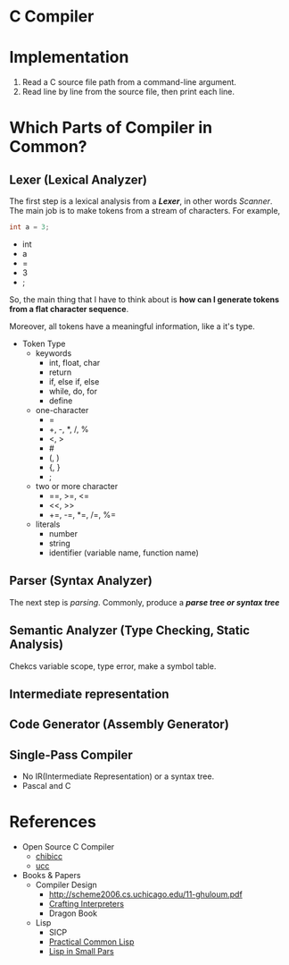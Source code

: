 # C Compiler

# Implementation
1. Read a C source file path from a command-line argument.
2. Read line by line from the source file, then print each line.


# Which Parts of Compiler in Common?

## Lexer (Lexical Analyzer)
The first step is a lexical analysis from a ***Lexer***, in other words *Scanner*.  
The main job is to make tokens from a stream of characters. For example,
```c
int a = 3;
```
- int
- a
- =
- 3
- ;

So, the main thing that I have to think about is **how can I generate tokens from a flat character sequence**.

Moreover, all tokens have a meaningful information, like a it's type.
- Token Type
  - keywords
    - int, float, char
    - return
    - if, else if, else
    - while, do, for
    - define
  - one-character
    - =
    - +, -, *, /, %
    - <, >
    - \#
    - (, )
    - {, }
    - ;
  - two or more character
    - ==, >=, <=
    - <<, >>
    - +=, -=, *=, /=, %=
  - literals
    - number
    - string
    - identifier (variable name, function name)


## Parser (Syntax Analyzer)
The next step is *parsing*.
Commonly, produce a ***parse tree or syntax tree***

## Semantic Analyzer (Type Checking, Static Analysis)
Chekcs variable scope, type error, make a symbol table.

## Intermediate representation


## Code Generator (Assembly Generator)



## Single-Pass Compiler
- No IR(Intermediate Representation) or a syntax tree.
- Pascal and C



# References
- Open Source C Compiler
  - [chibicc](https://github.com/rui314/chibicc)
  - [ucc](https://github.com/sheisc/ucc162.3)
- Books & Papers
  - Compiler Design
    - http://scheme2006.cs.uchicago.edu/11-ghuloum.pdf
    - [Crafting Interpreters](https://craftinginterpreters.com/contents.html)
    - Dragon Book
  - Lisp
    - SICP
    - [Practical Common Lisp](https://gigamonkeys.com/book/)
    - [Lisp in Small Pars](http://lisp.plasticki.com/)